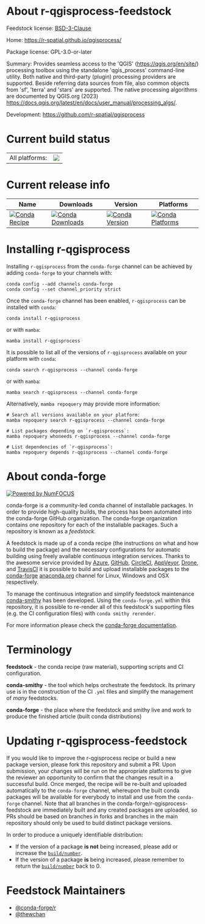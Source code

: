About r-qgisprocess-feedstock
=============================

Feedstock license: [BSD-3-Clause](https://github.com/conda-forge/r-qgisprocess-feedstock/blob/main/LICENSE.txt)

Home: https://r-spatial.github.io/qgisprocess/

Package license: GPL-3.0-or-later

Summary: Provides seamless access to the 'QGIS' (<https://qgis.org/en/site/>) processing toolbox using the standalone 'qgis_process' command-line utility.  Both native and third-party (plugin) processing providers are supported.  Beside referring data sources from file, also common objects from 'sf', 'terra' and 'stars' are supported. The native processing algorithms are documented by QGIS.org (2023) <https://docs.qgis.org/latest/en/docs/user_manual/processing_algs/>.

Development: https://github.com/r-spatial/qgisprocess

Current build status
====================


<table><tr><td>All platforms:</td>
    <td>
      <a href="https://dev.azure.com/conda-forge/feedstock-builds/_build/latest?definitionId=20219&branchName=main">
        <img src="https://dev.azure.com/conda-forge/feedstock-builds/_apis/build/status/r-qgisprocess-feedstock?branchName=main">
      </a>
    </td>
  </tr>
</table>

Current release info
====================

| Name | Downloads | Version | Platforms |
| --- | --- | --- | --- |
| [![Conda Recipe](https://img.shields.io/badge/recipe-r--qgisprocess-green.svg)](https://anaconda.org/conda-forge/r-qgisprocess) | [![Conda Downloads](https://img.shields.io/conda/dn/conda-forge/r-qgisprocess.svg)](https://anaconda.org/conda-forge/r-qgisprocess) | [![Conda Version](https://img.shields.io/conda/vn/conda-forge/r-qgisprocess.svg)](https://anaconda.org/conda-forge/r-qgisprocess) | [![Conda Platforms](https://img.shields.io/conda/pn/conda-forge/r-qgisprocess.svg)](https://anaconda.org/conda-forge/r-qgisprocess) |

Installing r-qgisprocess
========================

Installing `r-qgisprocess` from the `conda-forge` channel can be achieved by adding `conda-forge` to your channels with:

```
conda config --add channels conda-forge
conda config --set channel_priority strict
```

Once the `conda-forge` channel has been enabled, `r-qgisprocess` can be installed with `conda`:

```
conda install r-qgisprocess
```

or with `mamba`:

```
mamba install r-qgisprocess
```

It is possible to list all of the versions of `r-qgisprocess` available on your platform with `conda`:

```
conda search r-qgisprocess --channel conda-forge
```

or with `mamba`:

```
mamba search r-qgisprocess --channel conda-forge
```

Alternatively, `mamba repoquery` may provide more information:

```
# Search all versions available on your platform:
mamba repoquery search r-qgisprocess --channel conda-forge

# List packages depending on `r-qgisprocess`:
mamba repoquery whoneeds r-qgisprocess --channel conda-forge

# List dependencies of `r-qgisprocess`:
mamba repoquery depends r-qgisprocess --channel conda-forge
```


About conda-forge
=================

[![Powered by
NumFOCUS](https://img.shields.io/badge/powered%20by-NumFOCUS-orange.svg?style=flat&colorA=E1523D&colorB=007D8A)](https://numfocus.org)

conda-forge is a community-led conda channel of installable packages.
In order to provide high-quality builds, the process has been automated into the
conda-forge GitHub organization. The conda-forge organization contains one repository
for each of the installable packages. Such a repository is known as a *feedstock*.

A feedstock is made up of a conda recipe (the instructions on what and how to build
the package) and the necessary configurations for automatic building using freely
available continuous integration services. Thanks to the awesome service provided by
[Azure](https://azure.microsoft.com/en-us/services/devops/), [GitHub](https://github.com/),
[CircleCI](https://circleci.com/), [AppVeyor](https://www.appveyor.com/),
[Drone](https://cloud.drone.io/welcome), and [TravisCI](https://travis-ci.com/)
it is possible to build and upload installable packages to the
[conda-forge](https://anaconda.org/conda-forge) [anaconda.org](https://anaconda.org/)
channel for Linux, Windows and OSX respectively.

To manage the continuous integration and simplify feedstock maintenance
[conda-smithy](https://github.com/conda-forge/conda-smithy) has been developed.
Using the ``conda-forge.yml`` within this repository, it is possible to re-render all of
this feedstock's supporting files (e.g. the CI configuration files) with ``conda smithy rerender``.

For more information please check the [conda-forge documentation](https://conda-forge.org/docs/).

Terminology
===========

**feedstock** - the conda recipe (raw material), supporting scripts and CI configuration.

**conda-smithy** - the tool which helps orchestrate the feedstock.
                   Its primary use is in the construction of the CI ``.yml`` files
                   and simplify the management of *many* feedstocks.

**conda-forge** - the place where the feedstock and smithy live and work to
                  produce the finished article (built conda distributions)


Updating r-qgisprocess-feedstock
================================

If you would like to improve the r-qgisprocess recipe or build a new
package version, please fork this repository and submit a PR. Upon submission,
your changes will be run on the appropriate platforms to give the reviewer an
opportunity to confirm that the changes result in a successful build. Once
merged, the recipe will be re-built and uploaded automatically to the
`conda-forge` channel, whereupon the built conda packages will be available for
everybody to install and use from the `conda-forge` channel.
Note that all branches in the conda-forge/r-qgisprocess-feedstock are
immediately built and any created packages are uploaded, so PRs should be based
on branches in forks and branches in the main repository should only be used to
build distinct package versions.

In order to produce a uniquely identifiable distribution:
 * If the version of a package **is not** being increased, please add or increase
   the [``build/number``](https://docs.conda.io/projects/conda-build/en/latest/resources/define-metadata.html#build-number-and-string).
 * If the version of a package **is** being increased, please remember to return
   the [``build/number``](https://docs.conda.io/projects/conda-build/en/latest/resources/define-metadata.html#build-number-and-string)
   back to 0.

Feedstock Maintainers
=====================

* [@conda-forge/r](https://github.com/orgs/conda-forge/teams/r/)
* [@thewchan](https://github.com/thewchan/)


